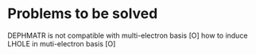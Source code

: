 # Problems to be solved

DEPHMATR is not compatible with multi-electron basis [O]
how to induce LHOLE in muti-electron basis [O]